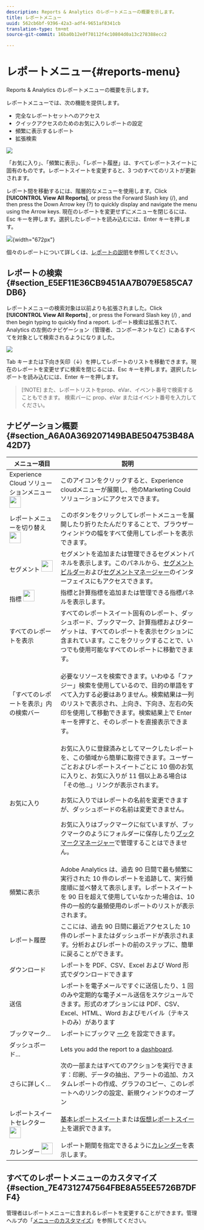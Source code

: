 ```yaml
---
description: Reports & Analytics のレポートメニューの概要を示します。
title: レポートメニュー
uuid: 562cb6bf-9396-42a3-adf4-9651af8341cb
translation-type: tm+mt
source-git-commit: 16ba0b12e0f70112f4c10804d0a13c278388ecc2

---
```



# レポートメニュー{#reports-menu}

Reports &amp; Analytics のレポートメニューの概要を示します。

レポートメニューでは、次の機能を提供します。

* 完全なレポートセットへのアクセス
* クイックアクセスのためのお気に入りレポートの設定
* 頻繁に表示するレポート
* 拡張検索

![](assets/menu-mainnav.png)

「お気に入り」、「頻繁に表示」、「レポート履歴」は、すべてレポートスイートに固有のものです。レポートスイートを変更すると、3 つのすべてのリストが更新されます。

レポート間を移動するには、階層的なメニューを使用します。Click **[!UICONTROL View All Reports]**, or press the Forward Slash key (/), and then press the Down Arrow key (?) to quickly display and navigate the menu using the Arrow keys. 現在のレポートを変更せずにメニューを閉じるには、Esc キーを押します。選択したレポートを読み込むには、Enter キーを押します。

![](assets/reports-landing.png){width="672px"}

個々のレポートについて詳しくは、[レポートの説明](https://marketing.adobe.com/resources/help/en_US/reference/reports_descriptions.html)を参照してください。

## レポートの検索 {#section_E5EF11E36CB9451AA7B079E585CA7DB6}

レポートメニューの検索対象は以前よりも拡張されました。Click **[!UICONTROL View All Reports]** , or press the Forward Slash key (/) , and then begin typing to quickly find a report. レポート検索は拡張されて、Analytics の左側のナビゲーション（管理者、コンポーネントなど）にあるすべてを対象として検索されるようになりました。

![](assets/menu-search.png)

Tab キーまたは下向き矢印（↓）を押してレポートのリストを移動できます。現在のレポートを変更せずに検索を閉じるには、Esc キーを押します。選択したレポートを読み込むには、Enter キーを押します。

> [!NOTE] また、レポートリストをprop、eVar、イベント番号で検索することもできます。 検索バーに prop、eVar またはイベント番号を入力してください。

## ナビゲーション概要 {#section_A6A0A369207149BABE504753B48A42D7}

<table id="table_3BA295966BBC4C94ABDC3718D1894698"> 
 <thead> 
  <tr> 
   <th colname="col1" class="entry"> メニュー項目 </th> 
   <th colname="col2" class="entry"> 説明 </th> 
  </tr>
 </thead>
 <tbody> 
  <tr> 
   <td colname="col1">Experience Cloud ソリューションメニュー<img placement="inline"  src="assets/mc-icon.png" width="30px" id="image_B75D0F6991F74389A77068D999C9A910" /> </td> 
   <td colname="col2"> このアイコンをクリックすると、Experience cloudメニューが展開し、他のMarketing Couldソリューションにアクセスできます。 </td> 
  </tr> 
  <tr> 
   <td colname="col1">レポートメニューを切り替え <img placement="inline"  src="assets/toggle_icon.png" id="image_32296B71E82C4694821D99867305F5FE" width="30px" /> </td> 
   <td colname="col2"> このボタンをクリックしてレポートメニューを展開したり折りたたんだりすることで、ブラウザーウィンドウの幅をすべて使用してレポートを表示できます。 </td> 
  </tr> 
  <tr> 
   <td colname="col1"><span class="uicontrol">セグメント <img placement="inline"  src="assets/segment_icon.png" width="30px" id="image_6BF461356C8640EA8E93B74092320E91" /></span> </td> 
   <td colname="col2">セグメントを追加または管理できるセグメントパネルを表示します。このパネルから、<a href="https://marketing.adobe.com/resources/help/en_US/analytics/segment/seg_build_ui.html"  >セグメントビルダー</a>および<a href="https://marketing.adobe.com/resources/help/en_US/analytics/segment/seg_manage.html"  >セグメントマネージャー</a>のインターフェイスにもアクセスできます。 </td> 
  </tr> 
  <tr> 
   <td colname="col1"><span class="uicontrol">指標 <img placement="inline"  src="assets/metrics_icon.png" width="30px" id="image_88620CB8A9CC4BC3BE4CE30BDA727512" /></span> </td> 
   <td colname="col2"> 指標と計算指標を追加または管理できる指標パネルを表示します。 </td> 
  </tr> 
  <tr> 
   <td colname="col1"><span class="uicontrol"> すべてのレポートを表示</span> </td> 
   <td colname="col2">すべてのレポートスイート固有のレポート、ダッシュボード、ブックマーク、計算指標およびターゲットは、<span class="uicontrol">すべてのレポートを表示</span>セクションに含まれています。ここをクリックすることで、いつでも使用可能なすべてのレポートに移動できます。 </td> 
  </tr> 
  <tr> 
   <td colname="col1">「<span class="uicontrol">すべてのレポートを表示</span>」内の検索バー </td> 
   <td colname="col2"> <p> 必要なリソースを検索できます。いわゆる「ファジー」検索を使用しているので、目的の単語をすべて入力する必要はありません。検索結果は一列のリストで表示され、上向き、下向き、左右の矢印を使用して移動できます。検索結果上で <span class="uicontrol">Enter</span> キーを押すと、そのレポートを直接表示できます。 </p> </td> 
  </tr> 
  <tr> 
   <td colname="col1"><span class="uicontrol">お気に入り</span> </td> 
   <td colname="col2"><span class="uicontrol">お気に入りに登録済み</span>としてマークしたレポートを、この領域から簡単に取得できます。ユーザーごとおよびレポートスイートごとに 10 個のお気に入りと、お気に入りが 11 個以上ある場合は「<span class="uicontrol">その他...</span>」リンクが表示されます。 <p>お気に入りではレポートの名前を変更できますが、ダッシュボードの名前は変更できません。 </p> <p>お気に入りはブックマークに似ていますが、ブックマークのようにフォルダーに保存したり<a href="/help/analyze/reports-analytics/bookmarks.md"  >ブックマークマネージャー</a>で管理することはできません。 </p> </td> 
  </tr> 
  <tr> 
   <td colname="col1"><span class="uicontrol"> 頻繁に表示</span> </td> 
   <td colname="col2"> Adobe Analytics は、過去 90 日間で最も頻繁に実行された 10 件のレポートを追跡して、実行頻度順に並べ替えて表示します。レポートスイートを 90 日を超えて使用していなかった場合は、10 件の一般的な最頻使用のレポートのリストが表示されます。 </td> 
  </tr> 
  <tr> 
   <td colname="col1"><span class="uicontrol"> レポート履歴</span> </td> 
   <td colname="col2"> ここには、過去 90 日間に最近アクセスした 10 件のレポートまたはダッシュボードが表示されます。分析およびレポートの前のステップに、簡単に戻ることができます。 </td> 
  </tr> 
  <tr> 
   <td colname="col1"><span class="uicontrol"> ダウンロード</span> </td> 
   <td colname="col2">レポートを PDF、CSV、Excel および Word 形式でダウンロードできます </td> 
  </tr> 
  <tr> 
   <td colname="col1"><span class="uicontrol"> 送信</span> </td> 
   <td colname="col2">レポートを電子メールですぐに送信したり、1 回のみや定期的な電子メール送信をスケジュールできます。形式のオプションには PDF、CSV、Excel、HTML、Word およびモバイル（テキストのみ）があります</td> 
  </tr> 
  <tr> 
   <td colname="col1"><span class="uicontrol"> ブックマーク...</span> </td> 
   <td colname="col2">レポートにブックマ <a href="/help/analyze/reports-analytics/bookmarks.md"  > ーク</a> を設定できます。 </td> 
  </tr> 
  <tr> 
   <td colname="col1"><span class="uicontrol"> ダッシュボード</span>... </td> 
   <td colname="col2">Lets you add the report to a <a href="/help/analyze/reports-analytics/dashboard.md"  > dashboard</a>. </td> 
  </tr> 
  <tr> 
   <td colname="col1"><span class="uicontrol"> さらに詳しく...</span> </td> 
   <td colname="col2"> 次の一部またはすべてのアクションを実行できます：印刷、データの抽出、アラートの追加、カスタムレポートの作成、グラフのコピー、このレポートへのリンクの設定、新規ウィンドウのオープン </td> 
  </tr> 
  <tr> 
   <td colname="col1">レポートスイートセレクター <img placement="inline"  src="assets/report-suite-selector.png" width="30px" id="image_9F64944D46574B2AA38D81A7C82C4AC4" /> </td> 
   <td colname="col2"><a href="https://marketing.adobe.com/resources/help/en_US/reference/report_suites_admin.html"  >基本レポートスイート</a>または<a href="https://marketing.adobe.com/resources/help/en_US/reference/virtual-report-suites.html"  >仮想レポートスイート</a>を選択できます。 </td> 
  </tr> 
  <tr> 
   <td colname="col1">カレンダー <img placement="inline"  src="assets/calendar-icon.png" width="30px" id="image_C5E4F87F964C4C3E98496D38A1123502" /> </td> 
   <td colname="col2">レポート期間を指定できるように<a href="/help/analyze/reports-analytics/overview/report-overview.md#section_8C6C4AD84D9043E8ABD53FF8F645AAB1"  >カレンダー</a>を表示します。 </td> 
  </tr> 
 </tbody> 
</table>

## すべてのレポートメニューのカスタマイズ {#section_7E47312747564FBE8A55EE5726B7DFF4}

管理者はレポートメニューに含まれるレポートを変更することができます。管理ヘルプの「[メニューのカスタマイズ](https://marketing.adobe.com/resources/help/en_US/reference/customize_menus.html)」を参照してください。
